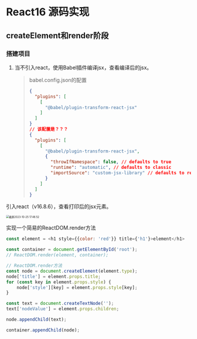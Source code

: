 # React16 源码实现

## createElement和render阶段

### 搭建项目

1. 当不引入react，使用Babel插件编译jsx，查看编译后的jsx。

   > babel.config.json的配置
   >
   > ```json
   > {
   >   "plugins": [
   >     [
   >       "@babel/plugin-transform-react-jsx"
   >     ]
   >   ]
   > }
   > // 该配置是？？？
   > {
   >   "plugins": [
   >     [
   >       "@babel/plugin-transform-react-jsx",
   >       {
   >         "throwIfNamespace": false, // defaults to true
   >         "runtime": "automatic", // defaults to classic
   >         "importSource": "custom-jsx-library" // defaults to react
   >       }
   >     ]
   >   ]
   > }
   > ```

引入react（v16.8.6），查看打印后的jsx元素。

<img src="/Users/hkp/Desktop/截屏2023-10-25 17.46.52.png" alt="截屏2023-10-25 17.46.52" style="zoom:50%;" />

实现一个简易的ReactDOM.render方法

```javascript
const element = <h1 style={{color: 'red'}} title={'h1'}>element</h1>

const container = document.getElementById('root');
// ReactDOM.render(element, container);

// ReactDOM.render方法
const node = document.createElement(element.type);
node['title'] = element.props.title;
for (const key in element.props.style) {
    node['style'][key] = element.props.style[key];
}

const text = document.createTextNode('');
text['nodeValue'] = element.props.children;

node.appendChild(text);

container.appendChild(node);
```


